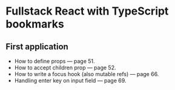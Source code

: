 # Fullstack React with TypeScript bookmarks

## First application

- How to define props — page 51.
- How to accept children prop — page 52.
- How to write a focus hook (also mutable refs) — page 66.
- Handling enter key on input field — page 69.